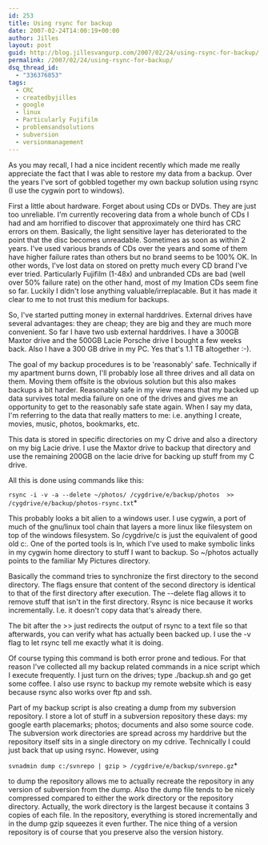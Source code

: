 ```yaml
---
id: 253
title: Using rsync for backup
date: 2007-02-24T14:00:19+00:00
author: Jilles
layout: post
guid: http://blog.jillesvangurp.com/2007/02/24/using-rsync-for-backup/
permalink: /2007/02/24/using-rsync-for-backup/
dsq_thread_id:
  - "336376853"
tags:
  - CRC
  - createdbyjilles
  - google
  - linux
  - Particularly Fujifilm
  - problemsandsolutions
  - subversion
  - versionmanagement
---
```

As you may recall, I had a nice incident recently which made me really appreciate the fact that I was able to restore my data from a backup. Over the years I've sort of gobbled together my own backup solution using rsync (I use the cygwin port to windows).

First a little about hardware. Forget about using CDs or DVDs. They are just too unreliable. I'm currently recovering data from a whole bunch of CDs I had and am horrified to discover that approximately one third has CRC errors on them. Basically, the light sensitive layer has deteriorated to the point that the disc becomes unreadable. Sometimes as soon as within 2 years. I've used various brands of CDs over the years and some of them have higher failure rates than others but no brand seems to be 100% OK. In other words, I've lost data on stored on pretty much every CD brand I've ever tried. Particularly Fujifilm (1-48x) and unbranded CDs are bad (well over 50% failure rate) on the other hand, most of my Imation CDs seem fine so far. Luckily I didn't lose anything valuable/irreplacable. But it has made it clear to me to not trust this medium for backups.

So, I've started putting money in external harddrives. External drives have several advantages: they are cheap; they are big and they are much more convenient. So far I have two usb external harddrives. I have a 300GB Maxtor drive and the 500GB Lacie Porsche drive I bought a few weeks back. Also I have a 300 GB drive in my PC. Yes that's 1.1 TB altogether :-).

The goal of my backup procedures is to be 'reasonably' safe. Technically if my apartment burns down, I'll probably lose all three drives and all data on them. Moving them offsite is the obvious solution but this also makes backups a bit harder. Reasonably safe in my view means that my backed up data survives total media failure on one of the drives and gives me an opportunity to get to the reasonably safe state again. When I say my data, I'm referring to the data that really matters to me: i.e. anything I create, movies, music, photos, bookmarks, etc.

This data is stored in specific directories on my C drive and also a directory on my big Lacie drive. I use the Maxtor drive to backup that directory and use the remaining 200GB on the lacie drive for backing up stuff from my C drive.

All this is done using commands like this:

`rsync -i -v -a --delete ~/photos/ /cygdrive/e/backup/photos  >> /cygdrive/e/backup/photos-rsync.txt`*

This probably looks a bit alien to a windows user. I use cygwin, a port of much of the gnu/linux tool chain that layers a more linux like filesystem on top of the windows filesystem. So /cygdrive/c is just the equivalent of good old c:\. One of the ported tools is ln, which I've used to make symbolic links in my cygwin home directory to stuff I want to backup. So ~/photos actually points to the familiar My Pictures directory.

Basically the command tries to synchronize the first directory to the second directory. The flags ensure that content of the second directory is identical to that of the first directory after execution. The --delete flag allows it to remove stuff that isn't in the first directory. Rsync is nice because it works incrementally. I.e. it doesn't copy data that's already there.

The bit after the >> just redirects the output of rsync to a text file so that afterwards, you can verify what has actually been backed up. I use the -v flag to let rsync tell me exactly what it is doing.

Of course typing this command is both error prone and tedious. For that reason I've collected all my backup related commands in a nice script which I execute frequently. I just turn on the drives; type ./backup.sh and go get some coffee. I also use rsync to backup my remote website which is easy because rsync also works over ftp and ssh.

Part of my backup script is also creating a dump from my subversion repository. I store a lot of stuff in a subversion repository these days: my google earth placemarks; photos; documents and also some source code. The subversion work directories are spread across my harddrive but the repository itself sits in a single directory on my cdrive. Technically I could just back that up using rsync. However, using 

`svnadmin dump c:/svnrepo | gzip > /cygdrive/e/backup/svnrepo.gz`* 

to dump the repository allows me to actually recreate the repository in any version of subversion from the dump. Also the dump file tends to be nicely compressed compared to either the work directory or the repository directory. Actually, the work directory is the largest because it contains 3 copies of each file. In the repository, everything is stored incrementally and in the dump gzip squeezes it even further. The nice thing of a version repository is of course that you preserve also the version history.

